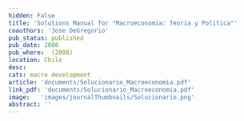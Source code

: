 ```yaml
---
hidden: False
title: 'Solutions Manual for "Macroeconomia: Teoria y Politica"'
coauthors: 'Jose DeGregorio'
pub_status: published
pub_date: 2008
pub_where:  (2008)
location: Chile
desc:
cats: macro development
article: 'documents/Solucionario_Macroeconomia.pdf'
link_pdf: 'documents/Solucionario_Macroeconomia.pdf'
image:   'images/journalThumbnails/Solucionario.png'
abstract: ''
---
```

